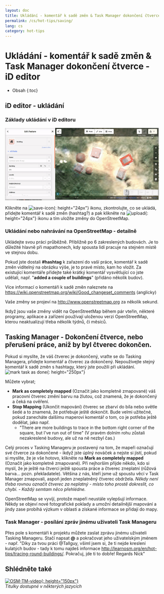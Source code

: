 ```yaml
---
layout: doc
title: Ukládání - komentář k sadě změn & Task Manager dokončení čtverce - iD editor
permalink: /cs/hot-tips/saving/
lang: cs
category: hot-tips
---
```


Ukládání - komentář k sadě změn & Task Manager dokončení čtverce - iD editor
============

- Obsah
{:toc}

iD editor - ukládání
------------------

### Základy ukládání v iD editoru ###

![saving][]


Klikněte na ![save-icon]{: height="24px"} ikonu, zkontrolujte, co se ukládá, přidejte komentář k sadě změn (hashtag?) a pak klikněte na ![upload]{: height="24px"} ikonu a tím uložíte změny do OpenStreetMap.  

### Ukládání nebo nahrávání na OpenStreetMap - detailně ###

Ukládejte svou práci průběžně. Přibližně po 6 zakreslených budovách. Je to důležité hlavně při mapathonech, kdy spousta lidí pracuje na stejném místě ve stejnou dobu.  

Pokud jste dostali **#hashtag** k zařazení do vaší práce, komentář k sadě změn viditelný na obrázku výše, je to pravé místo, kam ho vložit. Za existující komentáře přidejte také krátký komentář vysvětlující co jste udělali, např. "**added a couple of buildings**" (přidáno několik budov).  

Více informací o komentáři k sadě změn naleznete na <https://wiki.openstreetmap.org/wiki/Good_changeset_comments> (anglicky)  

Vaše změny se projeví na <http://www.openstreetmap.org> za několik sekund.  

Ikdyž jsou vaše změny vidět na OpenStreetMap během pár vteřin, některé programy, aplikace a zařízení používají uloženou verzi OpenStreetMap, kterou neaktualizují třeba několik týdnů, či měsíců.  

Tasking Manager - Dokončení čtverce, nebo přerušení práce, aniž by byl čtverec dokončen.  
-------------------------------------------------------------------

Pokud si myslíte, že váš čtverec je dokončený, vraťte se do Tasking Managera, přidejte komentář a čtverec za dokončený. Nepoužívejte stejný komentář k sadě změn s hashtagy, který jste použili při ukládání.  
![mark task as done]{: height="250px"}  

Můžete vybrat;

- **Mark as completely mapped** (Označit jako kompletně zmapované) váš pracovní čtverec změní barvu na žlutou, což znamená, že je dokončený a čeká na ověření.  
- **Stop Mapping** (Ukončit mapování) čtverec se zbarví do bíla nebo světle šedé a to znamená, že potřebuje ještě dokončit. Bude velmi užitečné, pokud zanecháte dalšímu maperovi komentář o tom, co je potřeba ještě dodělat, jako např.  
    - "There are more buildings to trace in the bottom right corner of the square, but I've run out of time" (V pravém dolním rohu zůstali nezakreslené budovy, ale už na ně nezbyl čas.)  

Celý proces v Tasking Manageru je postavený na tom, že mapeři označují své čtverce za dokončené - ikdyž jste úplný nováček a nejste si jistí, pokud si myslíte, že je vše hotovo, klikněte na **Mark as completely mapped** (Označit jako kompletně zmapované). Při nejhorším přijde někdo, kdo si myslí, že je ještě na čtverci ještě spousta práce a čtverec zneplatní (růžová barva... pozn. překladatele). Většina z nás, kteří jsme už spoustu věcí v Task Manager zmapovali, aspoň jeden zneplatněný čtverec obdržela. *Někdy není třeba rovnou označit čtverec za neplatný - místo toho prostě dokreslit, co chybí. - Každý semtam něco přehlédne.*  

OpenStreetMap se vyvíjí, protože mapeři neustále vylepšují informace. Někdy se objeví nové fotografické poklady a umožní detailnější mapování a jindy zase probíhá výzkum v oblasti a získané informace se přidají do mapy.   

### Task Manager - posílání zpráv jinému uživateli Task Manageru ###
Přes pole s komentáři k projektu můžete zaslat zprávu jinému uživateli Tasking Manageru. Stačí napsat **@** a pokračovat jeho uživatelským jménem - např. "Díky za tvou práci @Tallguy, všiml jsem si, že ti nejde kreslení kulatých budov - tady k tomu najdeš informace http://learnosm.org/en/hot-tips/tracing-round-buildings/. Pokračuj, jde ti to dobře! Regards Nick"   

Shlédněte také  
---------

[![OSM-TM-video]{: height="150px"}](https://www.youtube.com/watch?v=_feTGQXLf_M&list=PLb9506_-6FMHZ3nwn9heri3xjQKrSq1hN&index=9 "Humanitární tým OpenStreetMap - Tasking Manager Výuková Videa")  
*Titulky dostupné v některých jazycích*  



[saving]:/images/hot-tips/saving.gif
[keymon]:/images/hot-tips/keymon.png
[mark task as done]:/images/hot-tips/mark-task-as-done.png
[save-icon]: /images/beginner/save-icon.png "Ikona pro uložení"
[upload]: /images/beginner/upload.png "Nahrát" 
[arrow-up]: /images/arrow-up.png
[OSM-TM-video]: /images/hot-tips/OSM-TM-video.png "Humanitární tým OpenStreetMap - Tasking Manager Výuková Videa"
